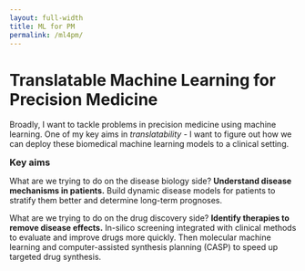 ```yaml
---
layout: full-width
title: ML for PM
permalink: /ml4pm/
---
```



  <h1 class="content-listing-header sans">Translatable Machine Learning for Precision Medicine</h1>

  Broadly, I want to tackle problems in precision medicine using machine learning. One of my key aims in *translatability* - I want to figure out how we can deploy these biomedical machine learning models to a clinical setting.

  <!--<div style="font-size:1.75em; margin-bottom:0.5cm">
  !-- <br />
  !-- <font> Contents </font>
  !-- <li><a href="#aims">Key aims</a></li>
  !-- </div> -->

  <a name="aims"></a><font style="font-size:1.15em"><b>Key aims </b></font>

  What are we trying to do on the disease biology side? **Understand disease mechanisms in patients.** Build dynamic disease models for patients to stratify them better and determine long-term prognoses.

  What are we trying to do on the drug discovery side? **Identify therapies to remove disease effects.** In-silico screening integrated with clinical methods to evaluate and improve drugs more quickly. Then molecular machine learning and computer-assisted synthesis planning (CASP) to speed up targeted drug synthesis. 
  
  <!--<br /> this gives you a break in page --> 

  <!--<a href="https://www.remnote.io/a/test-folder/60927fe2b57ae300456f2152"><font style="font-size:1.15em"><b>Paper notes</b></font></a> -->

  <!-- I'm making notes on papers I come across that are related to MLPM in some way. **Nothing beats reading the original paper so please do that if you can** - these notes can hopefully complement that. -->
  
   


